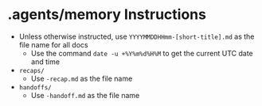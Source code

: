 # .agents/memory Instructions

- Unless otherwise instructed, use `YYYYMMDDHHmm-[short-title].md` as the file name for all docs
  - Use the command `date -u +%Y%m%d%H%M` to get the current UTC date and time
- `recaps/`
  - Use `-recap.md` as the file name
- `handoffs/`
  - Use `-handoff.md` as the file name
